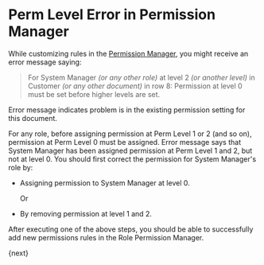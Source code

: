 <!-- add-breadcrumbs -->
# Perm Level Error in Permission Manager

While customizing rules in the [Permission Manager](/docs/v13/user/manual/en/setting-up/users-and-permissions/role-based-permissions), you might receive an error message saying:

> For System Manager _(or any other role)_ at level 2 _(or another level)_ in Customer _(or any other document)_ in row 8: Permission at level 0 must be set before higher levels are set.

Error message indicates problem is in the existing permission setting for this document.

For any role, before assigning permission at Perm Level 1 or 2 (and so on), permission at Perm Level 0 must be assigned. Error message says that System Manager has been assigned permission at Perm Level 1 and 2, but not at level 0. You should first correct the permission for System Manager's role by:

- Assigning permission to System Manager at level 0.

    Or

- By removing permission at level 1 and 2.

After executing one of the above steps, you should be able to successfully add new permissions rules in the Role Permission Manager.

{next}

<!-- markdown -->
